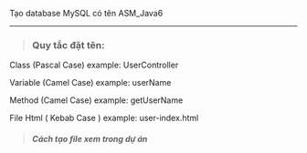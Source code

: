 Tạo database MySQL có tên ASM_Java6

---------------------------------------
> ### Quy tắc đặt tên:

Class (Pascal Case) example: UserController

Variable (Camel Case) example: userName

Method (Camel Case) example: getUserName

File Html ( Kebab Case ) example: user-index.html

> ##### Cách tạo file xem trong dự án 